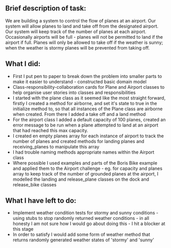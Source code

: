 Brief description of task:
-------------------------

We are building a system to control the flow of planes at an airport. Our system will allow planes to land and take off from the designated airport. Our system will keep track of the number of planes at each airport. Occasionally airports will be full - planes will not be permitted to land if the airport if full. Planes will only be allowed to take off if the weather is sunny; when the weather is stormy planes will be prevented from taking off.



What I did:
-----------

* First I put pen to paper to break down the problem into smaller parts to make it easier to understand - constructed basic domain model
* Class-responsibility-collaboration cards for Plane and Airport classes to help organise user stories into classes and responsibilities
* I started with the plane class as it seemed like the most straight forward, firstly I created a method for airborne, and set it's state to true in the initialize method to, so that all instances of the Plane class are airborne when created. From there I added a take off and a land method
* For the airport class I added a default capacity of 100 planes, created an error message to be run when a plane attempted to land at an airport that had reached this max capacity.
* I created en empty planes array for each instance of airport to track the number of planes and created methods for landing planes and receiving_planes to manipulate this array
* I had trouble naming methods appropriate names within the Airport class
* Where possible I used examples and parts of the Boris Bike example and applied them to the Airport challenge - eg. for capacity and planes array to keep track of the number of grounded planes at the airport, I modelled the landing and release_plane classes on the dock and release_bike classes



What I have left to do:
----------------------

* Implement weather condition tests for stormy and sunny conditions - using stubs to stop randomly returned weather conditions - in all honesty I am not sure how I would go about doing this - I hit a blocker at this stage
*  In order to satisfy I would add some form of weather method that returns randomly generated weather states of 'stormy' and 'sunny'

